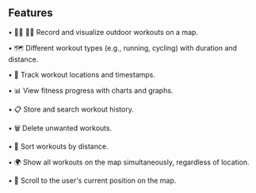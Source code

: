 ## Features

 • 🏃‍♂️ 🚴‍♀️ Record and visualize outdoor workouts on a map.

 • 🗺️ Different workout types (e.g., running, cycling) with duration and distance.

 • 📍 Track workout locations and timestamps.

 • 📊 View fitness progress with charts and graphs.

• 📋 Store and search workout history.

• 🗑️ Delete unwanted workouts.

• 📏 Sort workouts by distance.

• 🌍 Show all workouts on the map simultaneously, regardless of location.

• 🧭 Scroll to the user's current position on the map.
